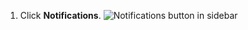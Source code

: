 1. Click **Notifications**.
   ![Notifications button in sidebar](/assets/images/help/settings/notifications_menu.png)
